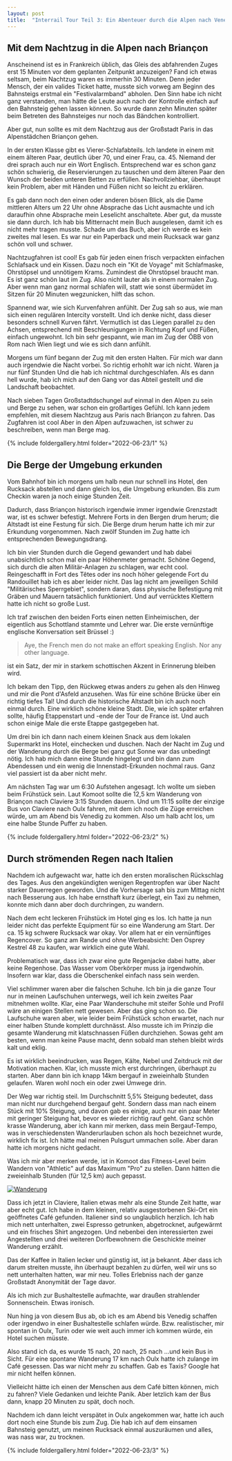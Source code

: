 ```yaml
---
layout: post
title:  "Interrail Tour Teil 3: Ein Abenteuer durch die Alpen nach Venedig"
---
```


## Mit dem Nachtzug in die Alpen nach Briançon
Anscheinend ist es in Frankreich üblich, das Gleis des abfahrenden Zuges erst 15 Minuten vor dem geplanten Zeitpunkt anzuzeigen?
Fand ich etwas seltsam, beim Nachtzug waren es immerhin 30 Minuten.
Denn jeder Mensch, der ein valides Ticket hatte, musste sich vorweg am Beginn des Bahnsteigs erstmal ein "Festivalarmband" abholen.
Den Sinn habe ich nicht ganz verstanden, man hätte die Leute auch nach der Kontrolle einfach auf den Bahnsteig gehen lassen können.
So wurde dann zehn Minuten später beim Betreten des Bahnsteiges nur noch das Bändchen kontrolliert.

Aber gut, nun sollte es mit dem Nachtzug aus der Großstadt Paris in das Alpenstädchen Briançon gehen.

In der ersten Klasse gibt es Vierer-Schlafabteils. Ich landete in einem mit einem älteren Paar, deutlich über 70, und einer Frau, ca. 45.
Niemand der drei sprach auch nur ein Wort Englisch.
Entsprechend war es schon ganz schön schwierig, die Reservierungen zu tauschen und dem älteren Paar den Wunsch der beiden unteren Betten zu erfüllen.
Nachvollziehbar, überhaupt kein Problem, aber mit Händen und Füßen nicht so leicht zu erklären. 

Es gab dann noch den einen oder anderen bösen Blick, als die Dame mittleren Alters um 22 Uhr ohne Absprache das Licht ausmachte und ich daraufhin ohne Absprache mein Leselicht anschaltete.
Aber gut, da musste sie dann durch. Ich hab bis Mitternacht mein Buch ausgelesen, damit ich es nicht mehr tragen musste.
Schade um das Buch, aber ich werde es kein zweites mal lesen. Es war nur ein Paperback und mein Rucksack war ganz schön voll und schwer.  

Nachtzugfahren ist cool!
Es gab für jeden einen frisch verpackten einfachen Schlafsack und ein Kissen.
Dazu noch ein "Kit de Voyage" mit Schlafmaske, Ohrstöpsel und unnötigem Krams.
Zumindest die Ohrstöpsel braucht man. Es ist ganz schön laut im Zug.
Also nicht lauter als in einem normalen Zug. Aber wenn man ganz normal schlafen will, statt wie sonst übermüdet im Sitzen für 20 Minuten wegzunicken, hilft das schon.

Spannend war, wie sich Kurvenfahren anfühlt.
Der Zug sah so aus, wie man sich einen regulären Intercity vorstellt. Und ich denke nicht, dass dieser besonders schnell Kurven fährt.
Vermutlich ist das Liegen parallel zu den Achsen, entsprechend mit Beschleunigungen in Richtung Kopf und Füßen, einfach ungewohnt.
Ich bin sehr gespannt, wie man im Zug der ÖBB von Rom nach Wien liegt und wie es sich dann anfühlt. 

Morgens um fünf begann der Zug mit den ersten Halten. Für mich war dann auch irgendwie die Nacht vorbei.
So richtig erhohlt war ich nicht. Waren ja nur fünf Stunden Und die hab ich nichtmal durchgeschlafen.
Als es dann hell wurde, hab ich mich auf den Gang vor das Abteil gestellt und die Landschaft beobachtet.

Nach sieben Tagen Großstadtdschungel auf einmal in den Alpen zu sein und Berge zu sehen, war schon ein großartiges Gefühl.
Ich kann jedem empfehlen, mit diesem Nachtzug aus Paris nach Briançon zu fahren.
Das Zugfahren ist cool Aber in den Alpen aufzuwachen, ist schwer zu beschreiben, wenn man Berge mag.

{% include foldergallery.html folder="2022-06-23/1" %}

## Die Berge der Umgebung erkunden
Vom Bahnhof bin ich morgens um halb neun nur schnell ins Hotel, den Rucksack abstellen und dann gleich los, die Umgebung erkunden.
Bis zum Checkin waren ja noch einige Stunden Zeit.

Dadurch, dass Briançon historisch irgendwie immer irgendwie Grenzstadt war, ist es schwer befestigt.
Mehrere Forts in den Bergen drum herum; die Altstadt ist eine Festung für sich.
Die Berge drum herum hatte ich mir zur Erkundung vorgenommen. Nach zwölf Stunden im Zug hatte ich entsprechenden Bewegungsdrang.

Ich bin vier Stunden durch die Gegend gewandert und hab dabei unabsichtlich schon mal ein paar Höhenmeter gemacht.
Schöne Gegend, sich durch die alten Militär-Anlagen zu schlagen, war echt cool.
Reingeschafft in Fort des Têtes oder ins noch höher gelegende Fort du Randouillet hab ich es aber leider nicht.
Das lag nicht am jeweiligen Schild "Militärisches Sperrgebiet", sondern daran, dass physische Befestigung mit Gräben und Mauern tatsächlich funktioniert.
Und auf verrücktes Klettern hatte ich nicht so große Lust.

Ich traf zwischen den beiden Forts einen netten Einheimischen, der eigentlich aus Schottland stammte und Lehrer war.
Die erste vernünftige englische Konversation seit Brüssel :)
> Aye, the French men do not make an effort speaking English. Nor any other language.

ist ein Satz, der mir in starkem schottischen Akzent in Erinnerung bleiben wird.

Ich bekam den Tipp, den Rückweg etwas anders zu gehen als den Hinweg und mir die Pont d'Asfeld anzusehen.
Was für eine schöne Brücke über ein richtig tiefes Tal!
Und durch die historische Altstadt bin ich auch noch einmal durch.
Eine wirklich schöne kleine Stadt.
Die, wie ich später erfahren sollte, häufig Etappenstart und -ende der Tour de France ist.
Und auch schon einige Male die erste Etappe gastgegeben hat.

Um drei bin ich dann nach einem kleinen Snack aus dem lokalen Supermarkt ins Hotel, einchecken und duschen.
Nach der Nacht im Zug und der Wanderung durch die Berge bei ganz gut Sonne war das unbedingt nötig.
Ich hab mich dann eine Stunde hingelegt und bin dann zum Abendessen und ein wenig die Innenstadt-Erkunden nochmal raus.
Ganz viel passiert ist da aber nicht mehr.

Am nächsten Tag war um 6:30 Aufstehen angesagt. Ich wollte um sieben beim Frühstück sein.
Laut Komoot sollte die 12,5 km Wanderung von Briançon nach Claviere 3:15 Stunden dauern.
Und um 11:15 sollte der einzige Bus von Claviere nach Oulx fahren, mit dem ich noch die Züge erreichen würde, um am Abend bis Venedig zu kommen.
Also um halb acht los, um eine halbe Stunde Puffer zu haben.

{% include foldergallery.html folder="2022-06-23/2" %}

## Durch strömenden Regen nach Italien
Nachdem ich aufgewacht war, hatte ich den ersten moralischen Rückschlag des Tages.
Aus den angekündigten wenigen Regentropfen war über Nacht starker Dauerregen geworden.
Und die Vorhersage sah bis zum Mittag nicht nach Besserung aus.
Ich habe ernsthaft kurz überlegt, ein Taxi zu nehmen, konnte mich dann aber doch durchringen, zu wandern.

Nach dem echt leckeren Frühstück im Hotel ging es los.
Ich hatte ja nun leider nicht das perfekte Equipment für so eine Wanderung am Start.
Der ca. 15 kg schwere Rucksack war okay. Vor allem hat er ein vernünftiges Regencover.
So ganz am Rande und ohne Werbeabsicht: Den Osprey Kestrel 48 zu kaufen, war wirklich eine gute Wahl.

Problematisch war, dass ich zwar eine gute Regenjacke dabei hatte, aber keine Regenhose.
Das Wasser vom Oberkörper muss ja irgendwohin. Insofern war klar, dass die Oberschenkel einfach nass sein werden.

Viel schlimmer waren aber die falschen Schuhe. Ich bin ja die ganze Tour nur in meinen Laufschuhen unterwegs, weil ich kein zweites Paar mitnehmen wollte.
Klar, eine Paar Wanderschuhe mit steifer Sohle und Profil wäre an einigen Stellen nett gewesen. Aber das ging schon so.
Die Laufschuhe waren aber, wie leider beim Frühstück schon erwartet, nach nur einer halben Stunde komplett durchnässt.
Also musste ich im Prinzip die gesamte Wanderung mit klatschnassen Füßen durchziehen.
Sowas geht am besten, wenn man keine Pause macht, denn sobald man stehen bleibt wirds kalt und eklig.

Es ist wirklich beeindrucken, was Regen, Kälte, Nebel und Zeitdruck mit der Motivation machen. Klar, ich musste mich erst durchringen, überhaupt zu starten.
Aber dann bin ich knapp 14km bergauf in zweieinhalb Stunden gelaufen. Waren wohl noch ein oder zwei Umwege drin. 

Der Weg war richtig steil.
Im Durchschnitt 5,5% Steigung bedeutet, dass man nicht nur durchgehend bergauf geht. 
Sondern dass man nach einem Stück mit 10% Steigung, und davon gab es einige, auch nur ein paar Meter mit geringer Steigung hat, bevor es wieder richtig rauf geht.
Ganz schön krasse Wanderung, aber ich kann mir merken, dass mein Bergauf-Tempo, was in verschiedensten Wanderurlauben schon als hoch bezeichnet wurde, wirklich fix ist.
Ich hätte mal meinen Pulsgurt ummachen solle. Aber daran hatte ich morgens nicht gedacht.

Was ich mir aber merken werde, ist in Komoot das Fitness-Level beim Wandern von "Athletic" auf das Maximum "Pro" zu stellen.
Dann hätten die zweieinhalb Stunden (für 12,5 km) auch gepasst.	 

[![Wanderung](/assets/wanderung_fr_it.png)](https://www.strava.com/activities/7349119635)

Dass ich jetzt in Claviere, Italien etwas mehr als eine Stunde Zeit hatte, war aber echt gut.
Ich habe in dem kleinen, relativ ausgestorbenen Ski-Ort ein geöffnetes Café gefunden.
Italiener sind so unglaublich herzlich.
Ich hab mich nett unterhalten, zwei Espresso getrunken, abgetrocknet, aufgewärmt und ein frisches Shirt angezogen.
Und nebenbei den interessierten zwei Angestellten und drei weiteren Dorfbewohnern die Geschickte meiner Wanderung erzählt.

Das der Kaffee in Italien lecker und günstig ist, ist ja bekannt. 
Aber dass ich darum streiten musste, ihn überhaupt bezahlen zu dürfen, weil wir uns so nett unterhalten hatten, war mir neu.
Tolles Erlebniss nach der ganze Großstadt Anonymität der Tage davor.

Als ich mich zur Bushaltestelle aufmachte, war draußen strahlender Sonnenschein. Etwas ironisch.

Nun hing ja von diesem Bus ab, ob ich es am Abend bis Venedig schaffen oder irgendwo in einer Bushaltestelle schlafen würde. Bzw. realistischer, mir spontan in Oulx, Turin oder wie weit auch immer ich kommen würde, ein Hotel suchen müsste.

Also stand ich da, es wurde 15 nach, 20 nach, 25 nach ...und kein Bus in Sicht.
Für eine spontane Wanderung 17 km nach Oulx hatte ich zulange im Café gesessen. Das war nicht mehr zu schaffen.
Gab es Taxis? Google hat mir nicht helfen können.

Vielleicht hätte ich einen der Menschen aus dem Café bitten können, mich zu fahren?
Viele Gedanken und leichte Panik. Aber letzlich kam der Bus dann, knapp 20 Minuten zu spät, doch noch.

Nachdem ich dann leicht verspätet in Oulx angekommen war, hatte ich auch dort noch eine Stunde bis zum Zug.
Die hab ich auf dem einsamen Bahnsteig genutzt, um meinen Rucksack einmal auszuräumen und alles, was nass war, zu trocknen.

{% include foldergallery.html folder="2022-06-23/3" %}
